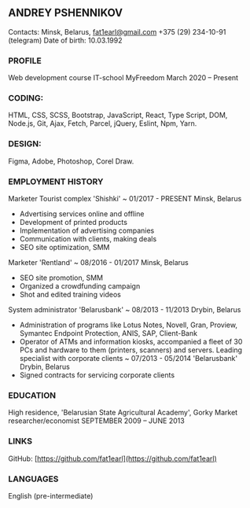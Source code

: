 ## ANDREY PSHENNIKOV ##
Contacts: Minsk, Belarus, 
fat1earl@gmail.com +375 (29) 234-10-91 (telegram)
Date of birth: 10.03.1992 

### PROFILE ### 
Web development course IT-school MyFreedom 
March 2020 – Present

### CODING: ###
HTML, CSS, SCSS, Bootstrap, JavaScript, React, Type Script, DOM, Node.js, Git, Ajax, Fetch, Parcel, jQuery, Eslint, Npm, Yarn.
### DESIGN: ###
Figma, Adobe, Photoshop, Corel Draw.

### EMPLOYMENT HISTORY ###
Marketer Tourist complex 'Shishki' ~ 01/2017 - PRESENT 
Minsk, Belarus
- Advertising services online and offline
- Development of printed products
- Implementation of advertising companies
- Communication with clients, making deals
- SEO site optimization, SMM

Marketer 'Rentland' ~ 08/2016 - 01/2017 
Minsk, Belarus
- SEO site promotion, SMM
- Organized a crowdfunding campaign
- Shot and edited training videos

System administrator 'Belarusbank' ~ 08/2013 - 11/2013 
Drybin, Belarus
- Administration of programs like Lotus Notes, Novell, Gran,
Proview, Symantec Endpoint Protection, ANIS, SAP, Client-Bank
- Operator of ATMs and information kiosks, accompanied a fleet of
30 PCs and hardware to them (printers, scanners) and servers.
Leading specialist with corporate clients ~ 07/2013 - 05/2014
'Belarusbank' Drybin, Belarus
- Signed contracts for servicing corporate clients

### EDUCATION ###
High residence, 'Belarusian State Agricultural Academy', Gorky
Market researcher/economist
SEPTEMBER 2009 – JUNE 2013

### LINKS ###
GitHub: [https://github.com/fat1earl](https://github.com/fat1earl)

### LANGUAGES ###
English (pre-intermediate)
